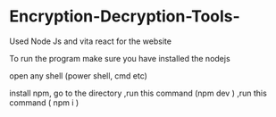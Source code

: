 # Encryption-Decryption-Tools-
Used Node Js and vita react for the website

To run the program make sure you have installed the nodejs

open any shell (power shell, cmd etc)

install npm, 
go to the directory
,run this command  (npm dev ) 
,run this command ( npm i ) 
